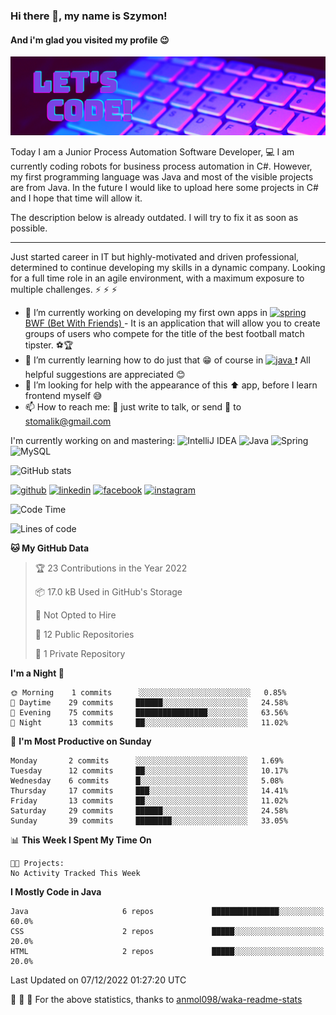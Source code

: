 ### Hi there 👋, my name is Szymon!
#### And i'm glad you visited my profile :wink:
![And i'm glad you visited my profile :wink:](https://github.com/SzymonTomalik/SzymonTomalik/blob/main/Simple%20Technology%20LinkedIn%20Banner.png)

Today I am a Junior Process Automation Software Developer, :computer: 
I am currently coding robots for business process automation in C#.
However, my first programming language was Java and most of the visible projects are from Java. In the future I would like to upload here some projects in C# and I hope that time will allow it.

The description below is already outdated. I will try to fix it as soon as possible.



-------------------------------------------------------------------------------------
Just started career in IT but highly-motivated and driven professional,  determined to continue developing my skills in a dynamic company. Looking for a full time role in an agile environment, with a maximum exposure to multiple challenges. :zap: :zap: :zap:

- 🔭 I’m currently working on developing my first own apps in <a href="https://spring.io/" target="_blank"> <img src="https://www.vectorlogo.zone/logos/springio/springio-icon.svg" alt="spring" width="20" height="20"/> </a> <a href="https://github.com/SzymonTomalik/BWF">BWF (Bet With Friends) </a> - It is an application that will allow you to create groups of users who compete for the title of the best football match tipster. :soccer::trophy: 
- 🌱 I’m currently learning how to do just that :grin: of course in <a href="https://www.java.com" target="_blank"> <img src="https://www.flaticon.com/svg/static/icons/svg/226/226777.svg" alt="java" width="20" height="20"/> </a> :heavy_exclamation_mark: All helpful suggestions are appreciated :blush: 
- 🤔 I’m looking for help with the appearance of this :arrow_up: app, before I learn frontend myself :sweat_smile: 
- 📫 How to reach me: :speech_balloon: just write to talk, or send :e-mail: to stomalik@gmail.com 

I'm currently working on and mastering:
![IntelliJ IDEA](https://img.shields.io/badge/IntelliJ_IDEA-2020.2.3-purple?logo=intellij-idea)
![Java](https://img.shields.io/badge/Java-15-purple?logo=java)
![Spring](https://img.shields.io/badge/Spring-5.3-purple?logo=spring)
![MySQL](https://img.shields.io/badge/MySQL-8.0.22-purple?logo=mysql)

![GitHub stats](https://github-readme-stats.vercel.app/api?username=SzymonTomalik&show_icons=true&theme=synthwave)  

<!--![Profile views](https://gpvc.arturio.dev/SzymonTomalik)-->

[<img src='https://cdn.jsdelivr.net/npm/simple-icons@3.0.1/icons/github.svg' alt='github' height='40'>](https://github.com/SzymonTomalik) [<img src='https://cdn.jsdelivr.net/npm/simple-icons@3.0.1/icons/linkedin.svg' alt='linkedin' height='40'>](https://www.linkedin.com/in/szymon-tomalik-53b352106/) [<img src='https://cdn.jsdelivr.net/npm/simple-icons@3.0.1/icons/facebook.svg' alt='facebook' height='40'>](https://www.facebook.com/szymon.tomalik) [<img src='https://cdn.jsdelivr.net/npm/simple-icons@3.0.1/icons/instagram.svg' alt='instagram' height='40'>](https://www.instagram.com/szymono__/)

<!--START_SECTION:waka-->
![Code Time](http://img.shields.io/badge/Code%20Time-159%20hrs%2044%20mins-blue)

![Lines of code](https://img.shields.io/badge/From%20Hello%20World%20I%27ve%20Written-532%20Thousand%20lines%20of%20code-blue)

**🐱 My GitHub Data** 

> 🏆 23 Contributions in the Year 2022
 > 
> 📦 17.0 kB Used in GitHub's Storage 
 > 
> 🚫 Not Opted to Hire
 > 
> 📜 12 Public Repositories 
 > 
> 🔑 1 Private Repository 
 > 
**I'm a Night 🦉** 

```text
🌞 Morning    1 commits      ░░░░░░░░░░░░░░░░░░░░░░░░░   0.85% 
🌆 Daytime    29 commits     ██████░░░░░░░░░░░░░░░░░░░   24.58% 
🌃 Evening    75 commits     ████████████████░░░░░░░░░   63.56% 
🌙 Night      13 commits     ██░░░░░░░░░░░░░░░░░░░░░░░   11.02%

```
📅 **I'm Most Productive on Sunday** 

```text
Monday       2 commits      ░░░░░░░░░░░░░░░░░░░░░░░░░   1.69% 
Tuesday      12 commits     ██░░░░░░░░░░░░░░░░░░░░░░░   10.17% 
Wednesday    6 commits      █░░░░░░░░░░░░░░░░░░░░░░░░   5.08% 
Thursday     17 commits     ███░░░░░░░░░░░░░░░░░░░░░░   14.41% 
Friday       13 commits     ██░░░░░░░░░░░░░░░░░░░░░░░   11.02% 
Saturday     29 commits     ██████░░░░░░░░░░░░░░░░░░░   24.58% 
Sunday       39 commits     ████████░░░░░░░░░░░░░░░░░   33.05%

```


📊 **This Week I Spent My Time On** 

```text
🐱‍💻 Projects: 
No Activity Tracked This Week

```

**I Mostly Code in Java** 

```text
Java                     6 repos             ███████████████░░░░░░░░░░   60.0% 
CSS                      2 repos             █████░░░░░░░░░░░░░░░░░░░░   20.0% 
HTML                     2 repos             █████░░░░░░░░░░░░░░░░░░░░   20.0%

```



 Last Updated on 07/12/2022 01:27:20 UTC
<!--END_SECTION:waka-->

:pray: :pray: :pray: For the above statistics, thanks to <a href="https://github.com/anmol098/waka-readme-stats">anmol098/waka-readme-stats</a>
